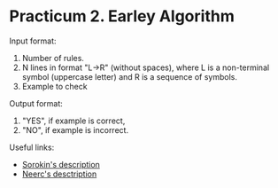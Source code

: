 # Practicum 2. Earley Algorithm

Input format:
1. Number of rules.
2. N lines in format "L->R" (without spaces), where L is a non-terminal symbol (uppercase letter) and R is a sequence of symbols.
3. Example to check
   
Output format:
1. "YES", if example is correct,
2. "NO", if example is incorrect.

Useful links:
* [Sorokin's description](http://www.mi-ras.ru/~sk/lehre/fivt2013/Earley.pdf)
* [Neerc's desctription](https://neerc.ifmo.ru/wiki/index.php?title=%D0%90%D0%BB%D0%B3%D0%BE%D1%80%D0%B8%D1%82%D0%BC_%D0%AD%D1%80%D0%BB%D0%B8)
